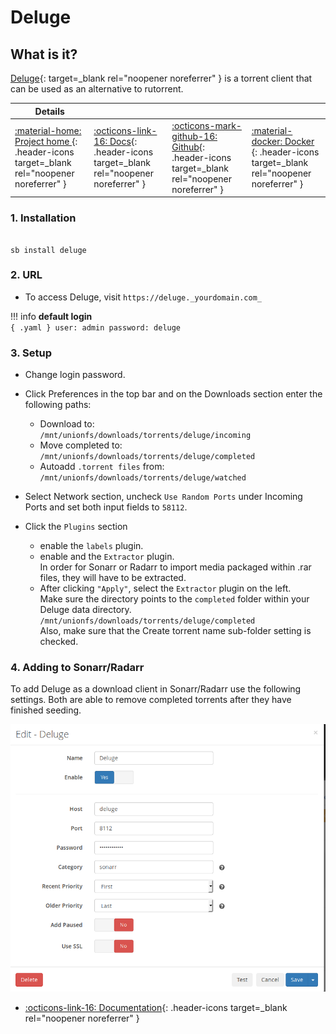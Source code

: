 # Deluge

## What is it?

[Deluge](https://deluge-torrent.org/){: target=_blank rel="noopener noreferrer" } is a torrent client that can be used as an alternative to rutorrent.

| Details     |             |             |             |
|-------------|-------------|-------------|-------------|
| [:material-home: Project home ](https://deluge-torrent.org/){: .header-icons target=_blank rel="noopener noreferrer" } | [:octicons-link-16: Docs](https://dev.deluge-torrent.org/wiki/UserGuide){: .header-icons target=_blank rel="noopener noreferrer" } | [:octicons-mark-github-16: Github](https://git.deluge-torrent.org/deluge){: .header-icons target=_blank rel="noopener noreferrer" } | [:material-docker: Docker ](https://registry.hub.docker.com/r/linuxserver/deluge){: .header-icons target=_blank rel="noopener noreferrer" }|

### 1. Installation

``` { .shell }

sb install deluge

```

### 2. URL

- To access Deluge, visit `https://deluge._yourdomain.com_`

!!! info
    **default login** <br />
    ``` { .yaml }
        user: admin
    password: deluge
    ```
### 3. Setup

- Change login password.

- Click Preferences in the top bar and on the Downloads section enter the following paths: <br />
    - Download to: <br />
    `/mnt/unionfs/downloads/torrents/deluge/incoming`
    - Move completed to: <br />
    `/mnt/unionfs/downloads/torrents/deluge/completed`
    - Autoadd `.torrent files` from: <br />
    `/mnt/unionfs/downloads/torrents/deluge/watched`

- Select Network section, uncheck `Use Random Ports` under Incoming Ports and set both input fields to `58112`.

- Click the `Plugins` section
    - enable the `labels` plugin.
    - enable and the `Extractor` plugin. <br />
      In order for Sonarr or Radarr to import media packaged within .rar files, they will have to be extracted.
    - After clicking `"Apply"`, select the `Extractor`  plugin on the left. <br />
      Make sure the directory points to the `completed` folder within your Deluge data directory.  <br />
      `/mnt/unionfs/downloads/torrents/deluge/completed` <br />
      Also, make sure that the Create torrent name sub-folder setting is checked.

### 4. Adding to Sonarr/Radarr

To add Deluge as a download client in Sonarr/Radarr use the following settings. Both are able to remove completed torrents after they have finished seeding.

  ![](../images/community/deluge_add_to_arr.png)

- [:octicons-link-16: Documentation](https://dev.deluge-torrent.org/wiki/UserGuide){: .header-icons target=_blank rel="noopener noreferrer" }
